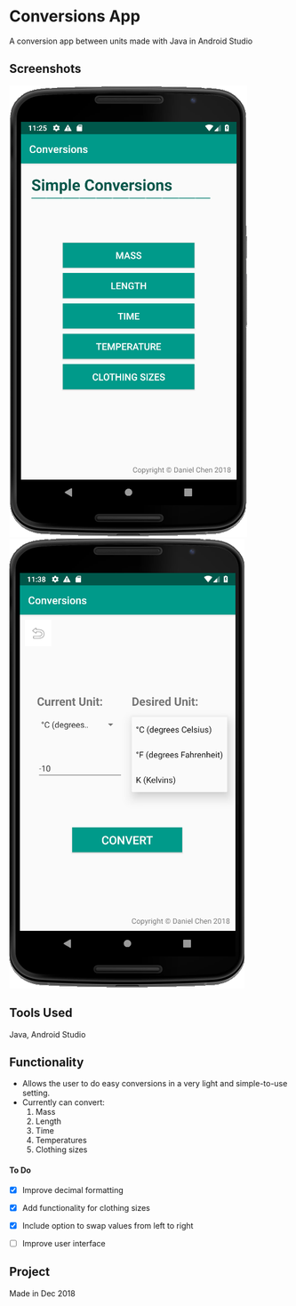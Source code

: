 # Conversions App
A conversion app between units made with Java in Android Studio

## Screenshots
![Home Screen](home_screenshot.PNG)
![Sample usage of the app](convert_screenshot.PNG)

## Tools Used
Java, Android Studio

## Functionality
- Allows the user to do easy conversions in a very light and simple-to-use setting.
- Currently can convert:
  1. Mass
  2. Length
  3. Time
  4. Temperatures
  5. Clothing sizes

#### To Do
- [x] Improve decimal formatting
- [x] Add functionality for clothing sizes  
- [x] Include option to swap values from left to right  
- [ ] Improve user interface  


## Project
Made in Dec 2018
